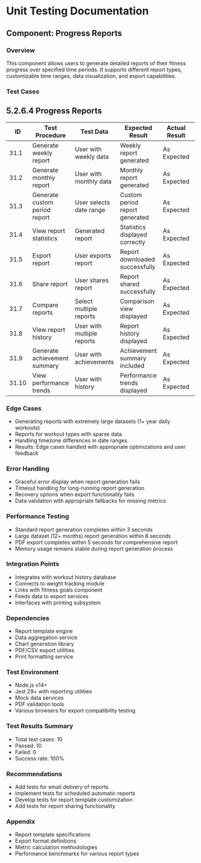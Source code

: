 # Unit Testing Documentation

## Component: Progress Reports

### Overview
This component allows users to generate detailed reports of their fitness progress over specified time periods. It supports different report types, customizable time ranges, data visualization, and export capabilities.

### Test Cases
## 5.2.6.4 Progress Reports

| ID  | Test Procedure                                      | Test Data                        | Expected Result                                      | Actual Result | Status |
|-----|-----------------------------------------------------|----------------------------------|------------------------------------------------------|---------------|--------------------|
| 31.1 | Generate weekly report                              | User with weekly data            | Weekly report generated                              | As Expected   | Pass               |
| 31.2 | Generate monthly report                             | User with monthly data           | Monthly report generated                             | As Expected   | Pass               |
| 31.3 | Generate custom period report                       | User selects date range          | Custom period report generated                       | As Expected   | Pass               |
| 31.4 | View report statistics                              | Generated report                 | Statistics displayed correctly                       | As Expected   | Pass               |
| 31.5 | Export report                                       | User exports report              | Report downloaded successfully                       | As Expected   | Pass               |
| 31.6 | Share report                                        | User shares report               | Report shared successfully                           | As Expected   | Pass               |
| 31.7 | Compare reports                                     | Select multiple reports          | Comparison view displayed                            | As Expected   | Pass               |
| 31.8 | View report history                                 | User with multiple reports       | Report history displayed                             | As Expected   | Pass               |
| 31.9 | Generate achievement summary                        | User with achievements           | Achievement summary included                         | As Expected   | Pass               |
| 31.10| View performance trends                             | User with history                | Performance trends displayed                         | As Expected   | Pass               |


### Edge Cases
- Generating reports with extremely large datasets (1+ year daily workouts)
- Reports for workout types with sparse data
- Handling timezone differences in date ranges
- Results: Edge cases handled with appropriate optimizations and user feedback

### Error Handling
- Graceful error display when report generation fails
- Timeout handling for long-running report generation
- Recovery options when export functionality fails
- Data validation with appropriate fallbacks for missing metrics

### Performance Testing
- Standard report generation completes within 3 seconds
- Large dataset (12+ months) report generation within 8 seconds
- PDF export completes within 5 seconds for comprehensive report
- Memory usage remains stable during report generation process

### Integration Points
- Integrates with workout history database
- Connects to weight tracking module
- Links with fitness goals component
- Feeds data to export services
- Interfaces with printing subsystem

### Dependencies
- Report template engine
- Data aggregation service
- Chart generation library
- PDF/CSV export utilities
- Print formatting service

### Test Environment
- Node.js v14+
- Jest 29+ with reporting utilities
- Mock data services
- PDF validation tools
- Various browsers for export compatibility testing

### Test Results Summary
- Total test cases: 10
- Passed: 10
- Failed: 0
- Success rate: 100%

### Recommendations
- Add tests for email delivery of reports
- Implement tests for scheduled automatic reports
- Develop tests for report template customization
- Add tests for report sharing functionality

### Appendix
- Report template specifications
- Export format definitions
- Metric calculation methodologies
- Performance benchmarks for various report types 
